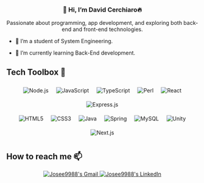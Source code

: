 
<!-- Encabezado -->
<p align="center">
<!--     <img align="center" width="200" src="" /> -->
    <h3 align="center">👋 Hi, I’m David Cerchiaro🔥</h3>
    <p align="center">Passionate about programming, app development, and exploring both back-end and front-end technologies.</p>
</p>

<!-- Introducción -->
- 📖 I’m a student of System Engineering.

- 🌱 I’m currently learning Back-End development.

 
## Tech Toolbox 🚀
<div align="center">
    <div style="display: flex; flex-wrap: wrap; justify-content: center;">
        <!-- Primera fila -->
        <div style="margin: 10px;">
            <img src="https://img.shields.io/badge/Node.js-43853D?style=for-the-badge&logo=node.js&logoColor=white" alt="Node.js">
        </div>
        <div style="margin: 10px;">
            <img src="https://img.shields.io/badge/JavaScript-F7DF1E?style=for-the-badge&logo=javascript&logoColor=black" alt="JavaScript">
        </div>
        <div style="margin: 10px;">
            <img src="https://img.shields.io/badge/TypeScript-007ACC?style=for-the-badge&logo=typescript&logoColor=white" alt="TypeScript">
        </div>
        <div style="margin: 10px;">
            <img src="https://img.shields.io/badge/Perl-39457E?style=for-the-badge&logo=perl&logoColor=white" alt="Perl">
        </div>
        <div style="margin: 10px;">
            <img src="https://img.shields.io/badge/React-20232A?style=for-the-badge&logo=react&logoColor=61DAFB" alt="React">
        </div>
        <div style="margin: 10px;">
            <img src="https://img.shields.io/badge/Express.js-404D59?style=for-the-badge" alt="Express.js">
        </div>
    </div>
    <div style="display: flex; flex-wrap: wrap; justify-content: center;">
        <!-- Segunda fila -->
        <div style="margin: 10px;">
            <img src="https://img.shields.io/badge/HTML5-E34F26?style=for-the-badge&logo=html5&logoColor=white" alt="HTML5">
        </div>
        <div style="margin: 10px;">
            <img src="https://img.shields.io/badge/CSS3-1572B6?style=for-the-badge&logo=css3&logoColor=white" alt="CSS3">
        </div>
        <div style="margin: 10px;">
            <img src="https://img.shields.io/badge/Java-ED8B00?style=for-the-badge&logo=openjdk&logoColor=white" alt="Java">
        </div>
        <div style="margin: 10px;">
            <img src="https://img.shields.io/badge/Spring-6DB33F?style=for-the-badge&logo=spring&logoColor=white" alt="Spring">
        </div>
        <div style="margin: 10px;">
            <img src="https://img.shields.io/badge/MySQL-00000F?style=for-the-badge&logo=mysql&logoColor=white" alt="MySQL">
        </div>
        <div style="margin: 10px;">
            <img src="https://img.shields.io/badge/Unity-100000?style=for-the-badge&logo=unity&logoColor=white" alt="Unity">
        </div>
    </div>
    <div style="display: flex; flex-wrap: wrap; justify-content: center;">
        <!-- Tercera fila -->
        <div style="margin: 10px;">
            <img src="https://img.shields.io/badge/next.js-000000?style=for-the-badge&logo=nextdotjs&logoColor=white" alt="Next.js">
        </div>
        <!-- Añade más imágenes aquí si es necesario -->
    </div>
</div>


## **How to reach me 📫**

<div align="center" style="text-align:center">
    <a href="mailto:davidcerchiaro8@gmail.com">
        <img src="https://img.shields.io/badge/-Gmail-EA4335?style=for-the-badge&logo=Gmail&logoColor=white"
            alt="Josee9988's Gmail">
    </a>
    <a href="https://www.linkedin.com/in/davidcerchiaro/">
        <img src="https://img.shields.io/badge/LinkedIn-0A66C2?style=for-the-badge&logo=linkedin&logoColor=white"
            alt="Josee9988's LinkedIn">
    </a>
</div>

<p align="center" width="300">
</p>



<!---
DaElias/DaElias is a ✨ special ✨ repository because its `README.md` (this file) appears on your GitHub profile.
You can click the Preview link to take a look at your changes.
--->
